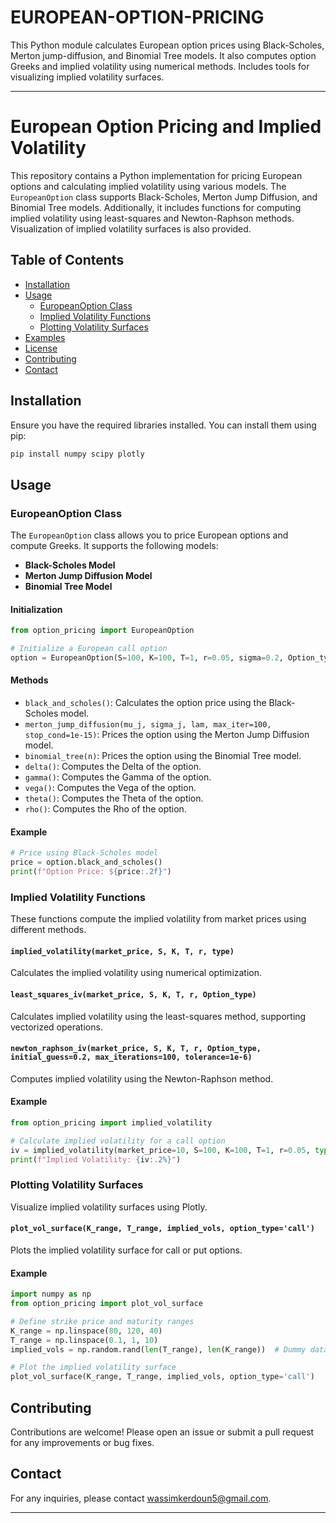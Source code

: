 # EUROPEAN-OPTION-PRICING
This Python module calculates European option prices using Black-Scholes, Merton jump-diffusion, and Binomial Tree models. It also computes option Greeks and implied volatility using numerical methods. Includes tools for visualizing implied volatility surfaces.


---

# European Option Pricing and Implied Volatility

This repository contains a Python implementation for pricing European options and calculating implied volatility using various models. The `EuropeanOption` class supports Black-Scholes, Merton Jump Diffusion, and Binomial Tree models. Additionally, it includes functions for computing implied volatility using least-squares and Newton-Raphson methods. Visualization of implied volatility surfaces is also provided.

## Table of Contents

- [Installation](#installation)
- [Usage](#usage)
  - [EuropeanOption Class](#europeanoption-class)
  - [Implied Volatility Functions](#implied-volatility-functions)
  - [Plotting Volatility Surfaces](#plotting-volatility-surfaces)
- [Examples](#examples)
- [License](#license)
- [Contributing](#contributing)
- [Contact](#contact)

## Installation

Ensure you have the required libraries installed. You can install them using pip:

```bash
pip install numpy scipy plotly
```

## Usage

### EuropeanOption Class

The `EuropeanOption` class allows you to price European options and compute Greeks. It supports the following models:

- **Black-Scholes Model**
- **Merton Jump Diffusion Model**
- **Binomial Tree Model**

#### Initialization

```python
from option_pricing import EuropeanOption

# Initialize a European call option
option = EuropeanOption(S=100, K=100, T=1, r=0.05, sigma=0.2, Option_type='call')
```

#### Methods

- `black_and_scholes()`: Calculates the option price using the Black-Scholes model.
- `merton_jump_diffusion(mu_j, sigma_j, lam, max_iter=100, stop_cond=1e-15)`: Prices the option using the Merton Jump Diffusion model.
- `binomial_tree(n)`: Prices the option using the Binomial Tree model.
- `delta()`: Computes the Delta of the option.
- `gamma()`: Computes the Gamma of the option.
- `vega()`: Computes the Vega of the option.
- `theta()`: Computes the Theta of the option.
- `rho()`: Computes the Rho of the option.

#### Example

```python
# Price using Black-Scholes model
price = option.black_and_scholes()
print(f"Option Price: ${price:.2f}")
```

### Implied Volatility Functions

These functions compute the implied volatility from market prices using different methods.

#### `implied_volatility(market_price, S, K, T, r, type)`

Calculates the implied volatility using numerical optimization.

#### `least_squares_iv(market_price, S, K, T, r, Option_type)`

Calculates implied volatility using the least-squares method, supporting vectorized operations.

#### `newton_raphson_iv(market_price, S, K, T, r, Option_type, initial_guess=0.2, max_iterations=100, tolerance=1e-6)`

Computes implied volatility using the Newton-Raphson method.

#### Example

```python
from option_pricing import implied_volatility

# Calculate implied volatility for a call option
iv = implied_volatility(market_price=10, S=100, K=100, T=1, r=0.05, type='call')
print(f"Implied Volatility: {iv:.2%}")
```

### Plotting Volatility Surfaces

Visualize implied volatility surfaces using Plotly.

#### `plot_vol_surface(K_range, T_range, implied_vols, option_type='call')`

Plots the implied volatility surface for call or put options.

#### Example

```python
import numpy as np
from option_pricing import plot_vol_surface

# Define strike price and maturity ranges
K_range = np.linspace(80, 120, 40)
T_range = np.linspace(0.1, 1, 10)
implied_vols = np.random.rand(len(T_range), len(K_range))  # Dummy data

# Plot the implied volatility surface
plot_vol_surface(K_range, T_range, implied_vols, option_type='call')
```
## Contributing

Contributions are welcome! Please open an issue or submit a pull request for any improvements or bug fixes.

## Contact

For any inquiries, please contact [wassimkerdoun5@gmail.com](mailto:wassimkerdoun5@gmail.com).

---
